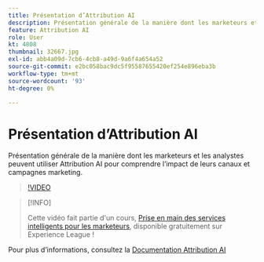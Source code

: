 ```yaml
---
title: Présentation d’Attribution AI
description: Présentation générale de la manière dont les marketeurs et les analystes peuvent utiliser Attribution AI pour comprendre l’impact de leurs canaux et campagnes marketing.
feature: Attribution AI
role: User
kt: 4808
thumbnail: 32667.jpg
exl-id: abb4a09d-7cb6-4cb8-a49d-9a6f4a654a52
source-git-commit: e2bc058bac9dc5f95587655420ef254e896eba3b
workflow-type: tm+mt
source-wordcount: '93'
ht-degree: 0%

---
```


# Présentation d’Attribution AI

Présentation générale de la manière dont les marketeurs et les analystes peuvent utiliser Attribution AI pour comprendre l’impact de leurs canaux et campagnes marketing.

>[!VIDEO](https://video.tv.adobe.com/v/32667?quality=12&learn=on)

>[!INFO]
>
> Cette vidéo fait partie d&#39;un cours, [Prise en main des services intelligents pour les marketeurs](https://experienceleague.adobe.com/?recommended=ExperiencePlatform-U-1-2020.1.intelligentservices), disponible gratuitement sur Experience League !

Pour plus d’informations, consultez la [Documentation Attribution AI](https://experienceleague.adobe.com/docs/experience-platform/intelligent-services/attribution-ai/overview.html)
